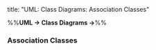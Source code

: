 <frontmatter>
title: "UML: Class Diagrams: Association Classes"
</frontmatter>

<link rel="stylesheet" href="{{baseUrl}}/css/textbook.css">

<div class="website-content">

%%**UML → Class Diagrams →**%%

### Association Classes

<div id="main">

<include src="./what/embed.md" />

</div>
</div>
